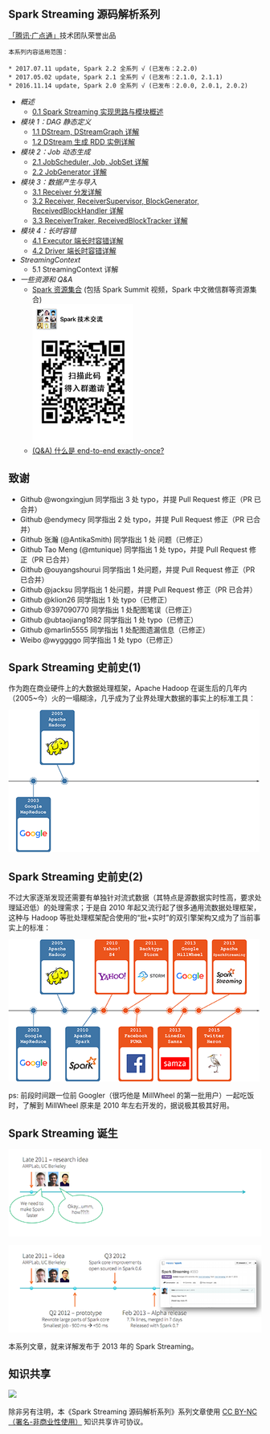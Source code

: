 ## Spark Streaming 源码解析系列

[「腾讯·广点通」](http://e.qq.com)技术团队荣誉出品

```
本系列内容适用范围：

* 2017.07.11 update, Spark 2.2 全系列 √ (已发布：2.2.0)
* 2017.05.02 update, Spark 2.1 全系列 √ (已发布：2.1.0, 2.1.1)
* 2016.11.14 update, Spark 2.0 全系列 √ (已发布：2.0.0, 2.0.1, 2.0.2)
```

- *概述*
  - [0.1 Spark Streaming 实现思路与模块概述](0.1%20Spark%20Streaming%20实现思路与模块概述.md)
- *模块 1：DAG 静态定义*
  - [1.1 DStream, DStreamGraph 详解](1.1%20DStream%2C%20DStreamGraph%20详解.md)
  - [1.2 DStream 生成 RDD 实例详解](1.2%20DStream%20生成%20RDD%20实例详解.md)
- *模块 2：Job 动态生成*
  - [2.1 JobScheduler, Job, JobSet 详解](2.1%20JobScheduler%2C%20Job%2C%20JobSet%20详解.md)
  - [2.2 JobGenerator 详解](2.2%20JobGenerator%20详解.md)
- *模块 3：数据产生与导入*
  - [3.1 Receiver 分发详解](3.1%20Receiver%20分发详解.md) 
  - [3.2 Receiver, ReceiverSupervisor, BlockGenerator, ReceivedBlockHandler 详解](3.2%20Receiver%2C%20ReceiverSupervisor%2C%20BlockGenerator%2C%20ReceivedBlockHandler%20详解.md)
  - [3.3 ReceiverTraker, ReceivedBlockTracker 详解](3.3%20ReceiverTraker%2C%20ReceivedBlockTracker%20详解.md)
- *模块 4：长时容错*
  - [4.1 Executor 端长时容错详解](4.1%20Executor%20端长时容错详解.md)
  - [4.2 Driver 端长时容错详解](4.2%20Driver%20端长时容错详解.md)
- *StreamingContext*
  - 5.1 StreamingContext 详解
- *一些资源和 Q&A*
  - [Spark 资源集合](https://github.com/lw-lin/CoolplaySpark/tree/master/Spark%20%E8%B5%84%E6%BA%90%E9%9B%86%E5%90%88) (包括 Spark Summit 视频，Spark 中文微信群等资源集合)<br/>![wechat_spark_streaming_small](../Spark%20%E8%B5%84%E6%BA%90%E9%9B%86%E5%90%88/resources/wechat_spark_streaming_small_.PNG)
  - [(Q&A) 什么是 end-to-end exactly-once?](Q%26A%20什么是%20end-to-end%20exactly-once.md)

## 致谢

- Github @wongxingjun 同学指出 3 处 typo，并提 Pull Request 修正（PR 已合并）
- Github @endymecy 同学指出 2 处 typo，并提 Pull Request 修正（PR 已合并）
- Github 张瀚 (@AntikaSmith) 同学指出 1 处 问题（已修正）
- Github Tao Meng (@mtunique) 同学指出 1 处 typo，并提 Pull Request 修正（PR 已合并）
- Github @ouyangshourui 同学指出 1 处问题，并提 Pull Request 修正（PR 已合并）
- Github @jacksu 同学指出 1 处问题，并提 Pull Request 修正（PR 已合并）
- Github @klion26 同学指出 1 处 typo（已修正）
- Github @397090770 同学指出 1 处配图笔误（已修正）
- Github @ubtaojiang1982 同学指出 1 处 typo（已修正）
- Github @marlin5555 同学指出 1 处配图遗漏信息（已修正）
- Weibo @wyggggo 同学指出 1 处 typo（已修正）

## Spark Streaming 史前史(1)

作为跑在商业硬件上的大数据处理框架，Apache Hadoop 在诞生后的几年内（2005~今）火的一塌糊涂，几乎成为了业界处理大数据的事实上的标准工具：

![iamge](0.imgs/001.png)

## Spark Streaming 史前史(2)

不过大家逐渐发现还需要有单独针对流式数据（其特点是源数据实时性高，要求处理延迟低）的处理需求；于是自 2010 年起又流行起了很多通用流数据处理框架，这种与 Hadoop 等批处理框架配合使用的“批+实时”的双引擎架构又成为了当前事实上的标准：

![iamge](0.imgs/002.png)

  ps: 前段时间跟一位前 Googler（很巧他是 MillWheel 的第一批用户）一起吃饭时，了解到 MillWheel 原来是 2010 年左右开发的，据说极其极其好用。

## Spark Streaming 诞生

![iamge](0.imgs/005.png)

![iamge](0.imgs/006.png)

本系列文章，就来详解发布于 2013 年的 Spark Streaming。

## 知识共享

![](https://licensebuttons.net/l/by-nc/4.0/88x31.png)

除非另有注明，本《Spark Streaming 源码解析系列》系列文章使用 [CC BY-NC（署名-非商业性使用）](https://creativecommons.org/licenses/by-nc/4.0/) 知识共享许可协议。
